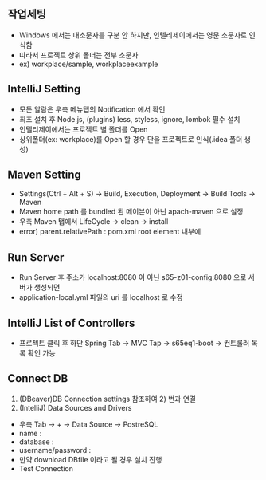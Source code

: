 ## 작업세팅
- Windows 에서는 대소문자를 구분 안 하지만, 인텔리제이에서는 영문 소문자로 인식함
- 따라서 프로젝트 상위 폴더는 전부 소문자
- ex) workplace/sample, workplaceexample

## IntelliJ Setting
- 모든 알람은 우측 메뉴탭의 Notification 에서 확인
- 최초 설치 후 Node.js, (plugins) less, styless, ignore, lombok 필수 설치
- 인텔리제이에서는 프로젝트 별 폴더를 Open
- 상위폴더(ex: workplace)를 Open 할 경우 단을 프로젝트로 인식(.idea 폴더 생성)

## Maven Setting
- Settings(Ctrl + Alt + S) → Build, Execution, Deployment → Build Tools → Maven
- Maven home path 를 bundled 된 메이븐이 아닌 apach-maven 으로 설정
- 우측 Maven 탭에서 LifeCycle → clean → install
- error) parent.relativePath : pom.xml <parent> root element 내부에 <relativePath/>

## Run Server
- Run Server 후 주소가 localhost:8080 이 아닌 s65-z01-config:8080 으로 서버가 생성되면
- application-local.yml 파일의 uri 를 localhost 로 수정

## IntelliJ List of Controllers
- 프로젝트 클릭 후 하단 Spring Tab → MVC Tap → s65eq1-boot → 컨트롤러 목록 확인 가능

## Connect DB
1) (DBeaver)DB Connection settings 참조하여 2) 번과 연결
2) (IntelliJ) Data Sources and Drivers
- 우측 Tab → + → Data Source → PostreSQL
- name : 
- database : 
- username/password : 
- 만약 download DBfile 이라고 될 경우 설치 진행
- Test Connection